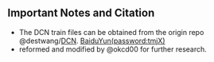 ## Important Notes and Citation

+ The DCN train files can be obtained from the origin repo @destwang/[DCN](https://github.com/destwang/DCN). [BaiduYun(password:tmjX)](http://pan.iflytek.com/#/link/4D6FBE3B7CCCD160E5041BD9B37D4252)
+ reformed and modified by @okcd00 for further research.
